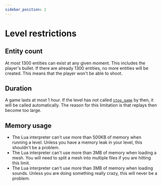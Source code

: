 ```yaml
---
sidebar_position: 2
---
```


# Level restrictions

## Entity count

At most 1300 entities can exist at any given moment. This includes the player's bullet. If there are already 1300 entities, no more entities will be created. This means that the player won't be able to shoot.

## Duration

A game lasts at most 1 hour. If the level has not called [`stop_game`](https://github.com/jyaif/ppl-utils/wiki/API_pewpew_lib#void-stop_game) by then, it will be called automatically.
The reason for this limitation is that replays then become too large.

## Memory usage

- The Lua interpreter can't use more than 500KB of memory when running a level. Unless you have a memory leak in your level, this shouldn't be a problem.
- The Lua interpreter can't use more than 3MB of memory when loading a mesh. You will need to split a mesh into multiple files if you are hitting this limit.
- The Lua interpreter can't use more than 3MB of memory when loading sounds. Unless you are doing something really crazy, this will never be a problem.

